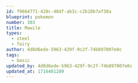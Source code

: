 ```yaml
---
id: f9664771-428c-48df-ab3c-c2b18b7af38a
blueprint: pokemon
number: 303
title: Mawile
types:
  - steel
  - fairy
author: 4d8d6ede-5963-429f-9c2f-74b897007e0c
tags:
  - basic
updated_by: 4d8d6ede-5963-429f-9c2f-74b897007e0c
updated_at: 1716481289
---
```

